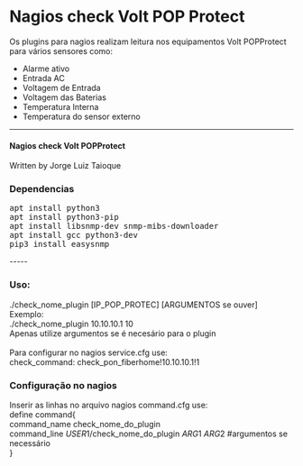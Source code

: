 # Nagios check Volt POP Protect

Os plugins para nagios realizam leitura nos equipamentos Volt POPProtect para vários sensores como:
* Alarme ativo
* Entrada AC
* Voltagem de Entrada
* Voltagem das Baterias
* Temperatura Interna
* Temperatura do sensor externo

---
#### Nagios check Volt POPProtect <br>
Written by Jorge Luiz Taioque <br>

### Dependencias
<pre>
apt install python3
apt install python3-pip
apt install libsnmp-dev snmp-mibs-downloader
apt install gcc python3-dev
pip3 install easysnmp
</pre>
----- <br>
### Uso: <br>
./check_nome_plugin [IP_POP_PROTEC] [ARGUMENTOS se ouver] <br>
Exemplo: <br>
./check_nome_plugin 10.10.10.1 10 <br>
Apenas utilize argumentos se é necesário para o plugin <br>
<br>
Para configurar no nagios service.cfg use: <br>
check_command:	check_pon_fiberhome!10.10.10.1!1 <br>


### Configuração no nagios
Inserir as linhas no arquivo nagios command.cfg use:<br>
define command{<br>
        command_name    check_nome_do_plugin<br>
        command_line    $USER1$/check_nome_do_plugin $ARG1$ $ARG2$ #argumentos se necessário<br>
        }<br>
